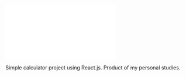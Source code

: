 ![Screenshot](src/images/screenshot.pgn)

Simple calculator project using React.js. Product of my personal studies.
